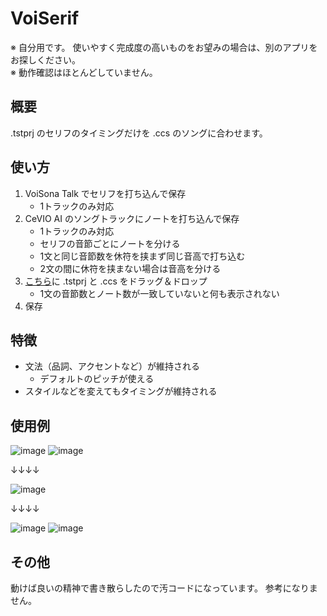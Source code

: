 # VoiSerif

※ 自分用です。 使いやすく完成度の高いものをお望みの場合は、別のアプリをお探しください。
<br />
※ 動作確認はほとんどしていません。

## 概要

.tstprj のセリフのタイミングだけを .ccs のソングに合わせます。

## 使い方

1. VoiSona Talk でセリフを打ち込んで保存
   - 1トラックのみ対応
2. CeVIO AI のソングトラックにノートを打ち込んで保存
   - 1トラックのみ対応
   - セリフの音節ごとにノートを分ける
   - 1文と同じ音節数を休符を挟まず同じ音高で打ち込む
   - 2文の間に休符を挟まない場合は音高を分ける
3. [こちら](https://nawinawi.github.io/VoiSerif/)に .tstprj と .ccs をドラッグ＆ドロップ
   - 1文の音節数とノート数が一致していないと何も表示されない
4. 保存

## 特徴

- 文法（品詞、アクセントなど）が維持される
  - デフォルトのピッチが使える
- スタイルなどを変えてもタイミングが維持される

## 使用例

![image](https://github.com/user-attachments/assets/df38646c-d62e-4884-87b1-74562b47287f)
![image](https://github.com/user-attachments/assets/af485c1e-724b-4780-82ac-7cfa42717986)

↓↓↓↓

![image](https://github.com/user-attachments/assets/83ec46b5-9296-413a-9d66-9ea5f39ee344)

↓↓↓↓

![image](https://github.com/user-attachments/assets/1dc3f376-3eec-45bd-82a0-bb714926fee4)
![image](https://github.com/user-attachments/assets/29608aaf-dfe0-478d-a4a9-d80541f12f26)

## その他

動けば良いの精神で書き散らしたので汚コードになっています。 参考になりません。
